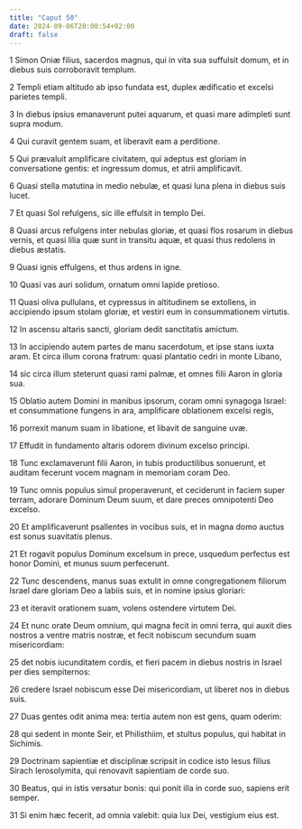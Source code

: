 ```yaml
---
title: "Caput 50"
date: 2024-09-06T20:00:54+02:00
draft: false
---
```



1 Simon Oniæ filius, sacerdos magnus, qui in vita sua suffulsit domum, et in diebus suis corroboravit templum.

2 Templi etiam altitudo ab ipso fundata est, duplex ædificatio et excelsi parietes templi.

3 In diebus ipsius emanaverunt putei aquarum, et quasi mare adimpleti sunt supra modum.

4 Qui curavit gentem suam, et liberavit eam a perditione.

5 Qui prævaluit amplificare civitatem, qui adeptus est gloriam in conversatione gentis: et ingressum domus, et atrii amplificavit.

6 Quasi stella matutina in medio nebulæ, et quasi luna plena in diebus suis lucet.

7 Et quasi Sol refulgens, sic ille effulsit in templo Dei.

8 Quasi arcus refulgens inter nebulas gloriæ, et quasi flos rosarum in diebus vernis, et quasi lilia quæ sunt in transitu aquæ, et quasi thus redolens in diebus æstatis.

9 Quasi ignis effulgens, et thus ardens in igne.

10 Quasi vas auri solidum, ornatum omni lapide pretioso.

11 Quasi oliva pullulans, et cypressus in altitudinem se extollens, in accipiendo ipsum stolam gloriæ, et vestiri eum in consummationem virtutis.

12 In ascensu altaris sancti, gloriam dedit sanctitatis amictum.

13 In accipiendo autem partes de manu sacerdotum, et ipse stans iuxta aram. Et circa illum corona fratrum: quasi plantatio cedri in monte Libano,

14 sic circa illum steterunt quasi rami palmæ, et omnes filii Aaron in gloria sua.

15 Oblatio autem Domini in manibus ipsorum, coram omni synagoga Israel: et consummatione fungens in ara, amplificare oblationem excelsi regis,

16 porrexit manum suam in libatione, et libavit de sanguine uvæ.

17 Effudit in fundamento altaris odorem divinum excelso principi.

18 Tunc exclamaverunt filii Aaron, in tubis productilibus sonuerunt, et auditam fecerunt vocem magnam in memoriam coram Deo.

19 Tunc omnis populus simul properaverunt, et ceciderunt in faciem super terram, adorare Dominum Deum suum, et dare preces omnipotenti Deo excelso.

20 Et amplificaverunt psallentes in vocibus suis, et in magna domo auctus est sonus suavitatis plenus.

21 Et rogavit populus Dominum excelsum in prece, usquedum perfectus est honor Domini, et munus suum perfecerunt.

22 Tunc descendens, manus suas extulit in omne congregationem filiorum Israel dare gloriam Deo a labiis suis, et in nomine ipsius gloriari:

23 et iteravit orationem suam, volens ostendere virtutem Dei.

24 Et nunc orate Deum omnium, qui magna fecit in omni terra, qui auxit dies nostros a ventre matris nostræ, et fecit nobiscum secundum suam misericordiam:

25 det nobis iucunditatem cordis, et fieri pacem in diebus nostris in Israel per dies sempiternos:

26 credere Israel nobiscum esse Dei misericordiam, ut liberet nos in diebus suis.

27 Duas gentes odit anima mea: tertia autem non est gens, quam oderim:

28 qui sedent in monte Seir, et Philisthiim, et stultus populus, qui habitat in Sichimis.

29 Doctrinam sapientiæ et disciplinæ scripsit in codice isto Iesus filius Sirach Ierosolymita, qui renovavit sapientiam de corde suo.

30 Beatus, qui in istis versatur bonis: qui ponit illa in corde suo, sapiens erit semper.

31 Si enim hæc fecerit, ad omnia valebit: quia lux Dei, vestigium eius est.

